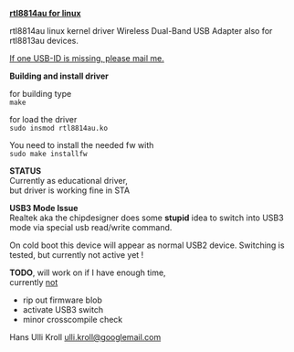 <u>**rtl8814au for linux**</u>

rtl8814au linux kernel driver Wireless Dual-Band USB Adapter
also for rtl8813au devices.

<u>If one USB-ID is missing, please mail me.</u>  

**Building and install driver**

for building type  
`make`  

for load the driver  
`sudo insmod rtl8814au.ko`  

You need to install the needed fw with  
`sudo make installfw`  

**STATUS**  
Currently as educational driver,  
but driver is working fine in STA  

**USB3 Mode Issue**  
Realtek aka the chipdesigner does some **stupid** idea to switch into USB3 mode via special usb read/write command.  
  
On cold boot this device will appear as normal USB2 device.
Switching is tested, but currently not active yet !

**TODO**, will work on if I have enough time,  
currently <u>not</u>

- rip out firmware blob
- activate USB3 switch
- minor crosscompile check


Hans Ulli Kroll <ulli.kroll@googlemail.com>